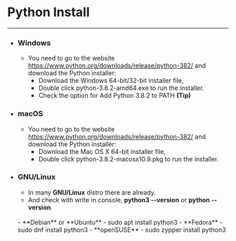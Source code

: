 # Python Install
---


- ### Windows
  - You need to go to the website https://www.python.org/downloads/release/python-382/ and download the Python installer:
    - Download the Windows 64-bit/32-bit installer file,
    - Double click python-3.8.2-amd64.exe to run the installer.
    - Check the option for Add Python 3.8.2 to PATH **(Tip)**
- ### macOS
  - You need to go to the website https://www.python.org/downloads/release/python-382/ and download the Python installer:
    - Download the Mac OS X 64-bit installer file,
    - Double click python-3.8.2-macosx10.9.pkg to run the installer.

- ### GNU/Linux
  - In many **GNU/Linux** distro there are already.
  - And check with write in console, **python3 --version** or **python --version**.
  <br>
  - **Debian** or **Ubuntu**
    - sudo apt install python3
  - **Fedora**
    - sudo dnf install python3
  - **openSUSE**
    - sudo zypper install python3